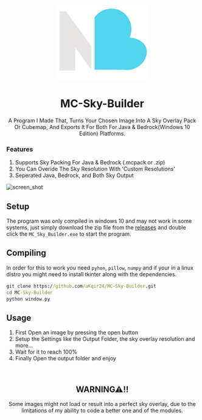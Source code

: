 
<div align="center"><img src="resource/icon.png" height="200" ></img>
<h1>MC-Sky-Builder</h1>
<d>A Program I Made That, Turns Your Chosen Image Into A Sky Overlay Pack Or Cubemap, And Exports It For Both For Java & Bedrock(Windows 10 Edition) Platforms.</d>
</div>

<h3> Features </h3>
<ol>
    <li> Supports Sky Packing For Java & Bedrock (.mcpack or .zip) </li>
    <li> You Can Overide The Sky Resolution With 'Custom Resolutions' </li> 
    <li> Seperated Java, Bedrock, and Both Sky Output </li>
</ol>

![screen_shot](https://github.com/user-attachments/assets/76a35f6f-4f3d-43c9-b303-d3cb28388ac6)

## Setup
The program was only compiled in windows 10 and may not work in some systems, just simply download the zip file from the [releases](https://github.com/aKqir24/MC-Sky-Builder/releases) and double click the `MC_Sky_Builder.exe` to start the program.
## Compiling
In order for this to work you need `pyhon`, `pillow`, `numpy` and if your in a linux distro you might need to install tkinter along with the dependencies.


```bat
git clone https://github.com/aKqir24/MC-Sky-Builder.git
cd MC-Sky-Builder
python window.py
```

## Usage
1. First Open an image by pressing the open button
2. Setup the Settings like the Output Folder, the sky overlay resolution and more...
3. Wait for it to reach 100%
4. Finally Open the output folder and enjoy

<br>
<div align="center">
<h2>WARNING⚠!!</h2>
<d>Some images might not load or result into a perfect sky overlay, due to the limitations of my ability to code a better one and of the modules.</d>
</div>
